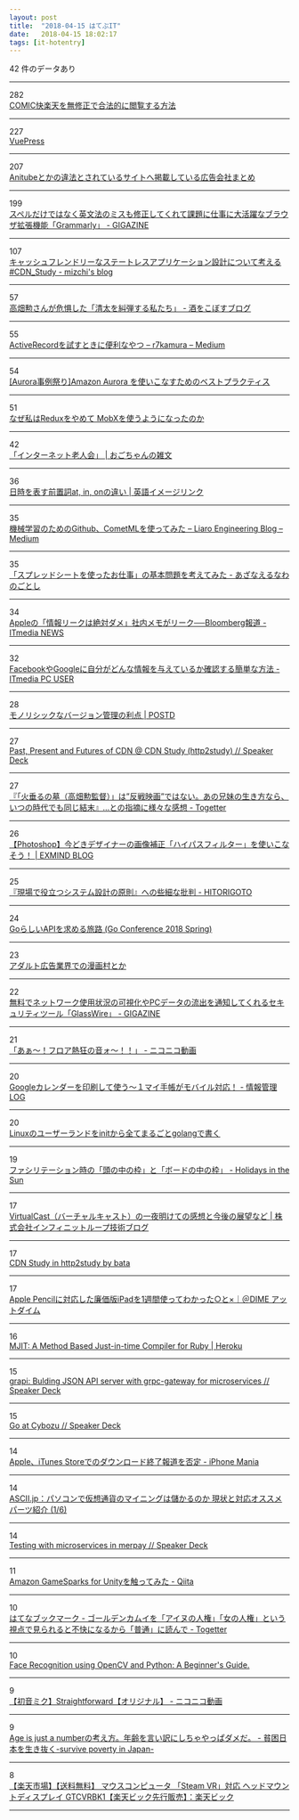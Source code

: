 ```yaml
---
layout: post
title:  "2018-04-15 はてぶIT"
date:   2018-04-15 18:02:17
tags: [it-hotentry]
---
```

42 件のデータあり

<hr><div class="row">
<div class="col-1"><span class="badge badge-pill badge-success h2">282</span></div>
<div class="col-11"><a href='https://anond.hatelabo.jp/20180415014902' target='_blank'>COMIC快楽天を無修正で合法的に閲覧する方法</a></div>
</div>
<hr>
<div class="row">
<div class="col-1"><span class="badge badge-pill badge-success h2">227</span></div>
<div class="col-11"><a href='https://vuepress.vuejs.org/' target='_blank'>VuePress</a></div>
</div>
<hr>
<div class="row">
<div class="col-1"><span class="badge badge-pill badge-success h2">207</span></div>
<div class="col-11"><a href='https://anond.hatelabo.jp/20180415115843' target='_blank'>Anitubeとかの違法とされているサイトへ掲載している広告会社まとめ</a></div>
</div>
<hr>
<div class="row">
<div class="col-1"><span class="badge badge-pill badge-success h2">199</span></div>
<div class="col-11"><a href='https://gigazine.net/news/20180415-grammarly/' target='_blank'>スペルだけではなく英文法のミスも修正してくれて課題に仕事に大活躍なブラウザ拡張機能「Grammarly」 - GIGAZINE</a></div>
</div>
<hr>
<div class="row">
<div class="col-1"><span class="badge badge-pill badge-success h2">107</span></div>
<div class="col-11"><a href='http://mizchi.hatenablog.com/entry/2018/04/15/011520' target='_blank'>キャッシュフレンドリーなステートレスアプリケーション設計について考える #CDN_Study - mizchi's blog</a></div>
</div>
<hr>
<div class="row">
<div class="col-1"><span class="badge badge-pill badge-success h2">57</span></div>
<div class="col-11"><a href='http://sleepymame.hatenablog.com/entry/2018/04/09/103210' target='_blank'>高畑勲さんが危惧した「清太を糾弾する私たち」 - 酒をこぼすブログ</a></div>
</div>
<hr>
<div class="row">
<div class="col-1"><span class="badge badge-pill badge-success h2">55</span></div>
<div class="col-11"><a href='https://medium.com/@r7kamura/f5a10a8c17d8' target='_blank'>ActiveRecordを試すときに便利なやつ – r7kamura – Medium</a></div>
</div>
<hr>
<div class="row">
<div class="col-1"><span class="badge badge-pill badge-success h2">54</span></div>
<div class="col-11"><a href='https://www.slideshare.net/AmazonWebServicesJapan/auroraamazon-aurora' target='_blank'>[Aurora事例祭り]Amazon Aurora を使いこなすためのベストプラクティス</a></div>
</div>
<hr>
<div class="row">
<div class="col-1"><span class="badge badge-pill badge-success h2">51</span></div>
<div class="col-11"><a href='https://www.slideshare.net/DickChoi/redux-mobx-93853358' target='_blank'>なぜ私はReduxをやめて MobXを使うようになったのか</a></div>
</div>
<hr>
<div class="row">
<div class="col-1"><span class="badge badge-pill badge-success h2">42</span></div>
<div class="col-11"><a href='http://www.nurs.or.jp/~ogochan/essay/archives/5129' target='_blank'>「インターネット老人会」 | おごちゃんの雑文</a></div>
</div>
<hr>
<div class="row">
<div class="col-1"><span class="badge badge-pill badge-success h2">36</span></div>
<div class="col-11"><a href='https://www.english-speaking.jp/difference-between-at-in-and-on-for-time-or-date/' target='_blank'>日時を表す前置詞at, in, onの違い | 英語イメージリンク</a></div>
</div>
<hr>
<div class="row">
<div class="col-1"><span class="badge badge-pill badge-success h2">35</span></div>
<div class="col-11"><a href='https://medium.com/liaro-engineering-blog/eed920be46c9' target='_blank'>機械学習のためのGithub、CometMLを使ってみた – Liaro Engineering Blog – Medium</a></div>
</div>
<hr>
<div class="row">
<div class="col-1"><span class="badge badge-pill badge-success h2">35</span></div>
<div class="col-11"><a href='http://azanaerunawano5to4.hatenablog.com/entry/2018/04/15/002425' target='_blank'>「スプレッドシートを使ったお仕事」の基本問題を考えてみた - あざなえるなわのごとし</a></div>
</div>
<hr>
<div class="row">
<div class="col-1"><span class="badge badge-pill badge-success h2">34</span></div>
<div class="col-11"><a href='http://www.itmedia.co.jp/news/articles/1804/15/news015.html' target='_blank'>Appleの「情報リークは絶対ダメ」社内メモがリーク──Bloomberg報道 - ITmedia NEWS</a></div>
</div>
<hr>
<div class="row">
<div class="col-1"><span class="badge badge-pill badge-success h2">32</span></div>
<div class="col-11"><a href='http://www.itmedia.co.jp/pcuser/articles/1804/15/news012.html' target='_blank'>FacebookやGoogleに自分がどんな情報を与えているか確認する簡単な方法 - ITmedia PC USER</a></div>
</div>
<hr>
<div class="row">
<div class="col-1"><span class="badge badge-pill badge-success h2">28</span></div>
<div class="col-11"><a href='https://postd.cc/monorepo/' target='_blank'>モノリシックなバージョン管理の利点 | POSTD</a></div>
</div>
<hr>
<div class="row">
<div class="col-1"><span class="badge badge-pill badge-success h2">27</span></div>
<div class="col-11"><a href='https://speakerdeck.com/hokamoto/past-present-and-futures-of-cdn-at-cdn-study-http2study' target='_blank'>Past, Present and Futures of CDN @ CDN Study (http2study) // Speaker Deck</a></div>
</div>
<hr>
<div class="row">
<div class="col-1"><span class="badge badge-pill badge-success h2">27</span></div>
<div class="col-11"><a href='https://togetter.com/li/1218187' target='_blank'>『「火垂るの墓（高畑勲監督）」は”反戦映画”ではない。あの兄妹の生き方なら、いつの時代でも同じ結末』…との指摘に様々な感想 - Togetter</a></div>
</div>
<hr>
<div class="row">
<div class="col-1"><span class="badge badge-pill badge-success h2">26</span></div>
<div class="col-11"><a href='https://www.xws.jp/blog/2017/photoshop-tips-highpass' target='_blank'>【Photoshop】今どきデザイナーの画像補正「ハイパスフィルター」を使いこなそう！ | EXMIND BLOG</a></div>
</div>
<hr>
<div class="row">
<div class="col-1"><span class="badge badge-pill badge-success h2">25</span></div>
<div class="col-11"><a href='http://blog.hidenorigoto.com/entry/2018/04/14/014542' target='_blank'>『現場で役立つシステム設計の原則』への些細な批判 - HITORIGOTO</a></div>
</div>
<hr>
<div class="row">
<div class="col-1"><span class="badge badge-pill badge-success h2">24</span></div>
<div class="col-11"><a href='https://www.slideshare.net/lestrrat/goapi-go-conference-2018-spring' target='_blank'>GoらしいAPIを求める旅路 (Go Conference 2018 Spring)</a></div>
</div>
<hr>
<div class="row">
<div class="col-1"><span class="badge badge-pill badge-success h2">23</span></div>
<div class="col-11"><a href='https://web.archive.org/web/20180305152126/https://anond.hatelabo.jp/20180305233424' target='_blank'>アダルト広告業界での漫画村とか</a></div>
</div>
<hr>
<div class="row">
<div class="col-1"><span class="badge badge-pill badge-success h2">22</span></div>
<div class="col-11"><a href='https://gigazine.net/news/20140826-glasswire/' target='_blank'>無料でネットワーク使用状況の可視化やPCデータの流出を通知してくれるセキュリティツール「GlassWire」 - GIGAZINE</a></div>
</div>
<hr>
<div class="row">
<div class="col-1"><span class="badge badge-pill badge-success h2">21</span></div>
<div class="col-11"><a href='http://www.nicovideo.jp/watch/sm33051262' target='_blank'>「あぁ～！フロア熱狂の音ォ〜！！」 - ニコニコ動画</a></div>
</div>
<hr>
<div class="row">
<div class="col-1"><span class="badge badge-pill badge-success h2">20</span></div>
<div class="col-11"><a href='http://hokoxjouhou.blog105.fc2.com/blog-entry-1152.html' target='_blank'>Googleカレンダーを印刷して使う～１マイ手帳がモバイル対応！ - 情報管理LOG</a></div>
</div>
<hr>
<div class="row">
<div class="col-1"><span class="badge badge-pill badge-success h2">20</span></div>
<div class="col-11"><a href='https://www.slideshare.net/tetsu.koba/linuxinitgolang' target='_blank'>Linuxのユーザーランドをinitから全てまるごとgolangで書く</a></div>
</div>
<hr>
<div class="row">
<div class="col-1"><span class="badge badge-pill badge-success h2">19</span></div>
<div class="col-11"><a href='http://akrmiya.hatenablog.com/entry/2018/04/14/175129' target='_blank'>ファシリテーション時の「頭の中の枠」と「ボードの中の枠」 - Holidays in the Sun</a></div>
</div>
<hr>
<div class="row">
<div class="col-1"><span class="badge badge-pill badge-success h2">17</span></div>
<div class="col-11"><a href='https://www.infiniteloop.co.jp/blog/2018/04/virtualcast-kongo/' target='_blank'>VirtualCast（バーチャルキャスト）の一夜明けての感想と今後の展望など | 株式会社インフィニットループ技術ブログ</a></div>
</div>
<hr>
<div class="row">
<div class="col-1"><span class="badge badge-pill badge-success h2">17</span></div>
<div class="col-11"><a href='https://www.slideshare.net/ToshiyaBata1/cdn-study-in-http2study-by-bata' target='_blank'>CDN Study in http2study by bata</a></div>
</div>
<hr>
<div class="row">
<div class="col-1"><span class="badge badge-pill badge-success h2">17</span></div>
<div class="col-11"><a href='https://dime.jp/genre/534706/' target='_blank'>Apple Pencilに対応した廉価版iPadを1週間使ってわかった○と×｜＠DIME アットダイム</a></div>
</div>
<hr>
<div class="row">
<div class="col-1"><span class="badge badge-pill badge-success h2">16</span></div>
<div class="col-11"><a href='https://blog.heroku.com/ruby-mjit' target='_blank'>MJIT: A Method Based Just-in-time Compiler for Ruby | Heroku</a></div>
</div>
<hr>
<div class="row">
<div class="col-1"><span class="badge badge-pill badge-success h2">15</span></div>
<div class="col-11"><a href='https://speakerdeck.com/izumin5210/grapi-bulding-json-api-server-with-grpc-gateway-for-microservices' target='_blank'>grapi: Bulding JSON API server with grpc-gateway for microservices // Speaker Deck</a></div>
</div>
<hr>
<div class="row">
<div class="col-1"><span class="badge badge-pill badge-success h2">15</span></div>
<div class="col-11"><a href='https://speakerdeck.com/ymmt2005/go-at-cybozu' target='_blank'>Go at Cybozu // Speaker Deck</a></div>
</div>
<hr>
<div class="row">
<div class="col-1"><span class="badge badge-pill badge-success h2">14</span></div>
<div class="col-11"><a href='https://iphone-mania.jp/news-209602/' target='_blank'>Apple、iTunes Storeでのダウンロード終了報道を否定 - iPhone Mania</a></div>
</div>
<hr>
<div class="row">
<div class="col-1"><span class="badge badge-pill badge-success h2">14</span></div>
<div class="col-11"><a href='http://ascii.jp/limit/group/ida/elem/000/001/656/1656370/' target='_blank'>ASCII.jp：パソコンで仮想通貨のマイニングは儲かるのか 現状と対応オススメパーツ紹介 (1/6)</a></div>
</div>
<hr>
<div class="row">
<div class="col-1"><span class="badge badge-pill badge-success h2">14</span></div>
<div class="col-11"><a href='https://speakerdeck.com/kazegusuri/testing-with-microservices-in-merpay' target='_blank'>Testing with microservices in merpay // Speaker Deck</a></div>
</div>
<hr>
<div class="row">
<div class="col-1"><span class="badge badge-pill badge-success h2">11</span></div>
<div class="col-11"><a href='https://qiita.com/Takaaki_Ichijo/items/b47f8bfd41d9bb4c9a3f' target='_blank'>Amazon GameSparks for Unityを触ってみた - Qiita</a></div>
</div>
<hr>
<div class="row">
<div class="col-1"><span class="badge badge-pill badge-success h2">10</span></div>
<div class="col-11"><a href='http://b.hatena.ne.jp/entry/s/togetter.com/li/1217451' target='_blank'>はてなブックマーク - ゴールデンカムイを「アイヌの人権」「女の人権」という視点で見られると不快になるから「普通」に読んで - Togetter</a></div>
</div>
<hr>
<div class="row">
<div class="col-1"><span class="badge badge-pill badge-success h2">10</span></div>
<div class="col-11"><a href='https://www.superdatascience.com/opencv-face-recognition/' target='_blank'>Face Recognition using OpenCV and Python: A Beginner's Guide.</a></div>
</div>
<hr>
<div class="row">
<div class="col-1"><span class="badge badge-pill badge-success h2">9</span></div>
<div class="col-11"><a href='http://www.nicovideo.jp/watch/sm33050398' target='_blank'>【初音ミク】Straightforward【オリジナル】 - ニコニコ動画</a></div>
</div>
<hr>
<div class="row">
<div class="col-1"><span class="badge badge-pill badge-success h2">9</span></div>
<div class="col-11"><a href='http://doubleworkandstock.hatenablog.com/entry/2018/04/15/000000' target='_blank'>Age is just a numberの考え方。年齢を言い訳にしちゃやっぱダメだ。 - 貧困日本を生き抜く-survive poverty in Japan-</a></div>
</div>
<hr>
<div class="row">
<div class="col-1"><span class="badge badge-pill badge-success h2">8</span></div>
<div class="col-11"><a href='https://item.rakuten.co.jp/biccamera/4948570208371/' target='_blank'>【楽天市場】【送料無料】 マウスコンピュータ 「Steam VR」対応 ヘッドマウントディスプレイ GTCVRBK1【楽天ビック先行販売】：楽天ビック</a></div>
</div>
<hr>
